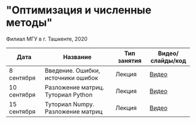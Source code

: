 # "Оптимизация и численные методы"
Филиал МГУ в г. Ташкенте, 2020

| Дата        | Название    | Тип занятия   | Видео/слайды/код  |
| ----------- | ----------- | ------------- | ------------- |
| 8 сентября  | Введение. Ошибки, источники ошибок | Лекция | [Видео](https://youtu.be/TBwU7lx2t3g) |
| 10 сентября | Разложение матриц. Туториал Python | Лекция | [Видео](https://youtu.be/bNmF5l6Y3hc) |
| 15 сентября | Туториал Numpy. Разложение матриц | Лекция | [Видео](https://youtu.be/VS6JZXtyzRQ) |
